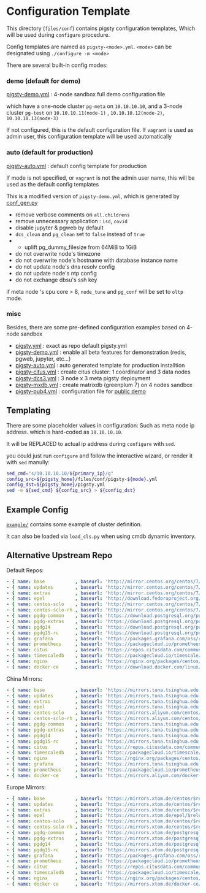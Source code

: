 # Configuration Template

This directory (`files/conf`) contains pigsty configuration templates, Which will be used during `configure` procedure.

Config templates are named as `pigsty-<mode>.yml`.  `<mode>` can be designated using `./configure -m <mode>`

There are several built-in config modes:

### **demo (default for demo)** 

[pigsty-demo.yml](pigsty-demo.yml) : 4-node sandbox full demo configuration file

which have a one-node cluster `pg-meta` on `10.10.10.10`,
and a 3-node cluster `pg-test` on `10.10.10.11(node-1)` , `10.10.10.12(node-2)`, `10.10.10.13(node-3)`

If not configured, this is the default configuration file.
If `vagrant` is used as admin user, this configuration template will be used automatically



### **auto (default for production)**

[pigsty-auto.yml](pigsty-auto.yml) : default config template for production

If mode is not specified, or `vagrant` is not the admin user name, this will be used as the default config templates

This is a modified version of `pigsty-demo.yml`, which is generated by [conf_gen.py](conf_gen.py)

* remove verbose comments on `all.childrens`
* remove unnecessary application : `isd`, `covid`
* disable jupyter & pgweb by default
* `dcs_clean` and `pg_clean` set to `false` instead of `true`
* * uplift pg_dummy_filesize from 64MiB to 1GiB
* do not overwrite node's timezone
* do not overwrite node's hostname with database instance name
* do not update node's dns resolv config
* do not update node's ntp config
* do not exchange dbsu's ssh key

if meta node 's cpu core > 8, `node_tune` and `pg_conf` will be set to `oltp` mode.


### **misc**

Besides, there are some pre-defined configuration examples based on 4-node sandbox

* [pigsty.yml](pigsty.yml) : exact as repo default pigsty.yml
* [pigsty-demo.yml](pigsty-demo.yml) : enable all beta features for demonstration (redis, pgweb, jupyter, etc...)
* [pigsty-auto.yml](pigsty-auto.yml) : auto generated template for production installtion
* [pigsty-citus.yml](pigsty-citus.yml) : create citus cluster: 1 coordinator and 3 data nodes 
* [pigsty-dcs3.yml](pigsty-dcs3.yml) : 3 node x 3 meta pigsty deployment
* [pigsty-mxdb.yml](pigsty-mxdb.yml) : create matrixdb (greenplum 7) on 4 nodes sandbox 
* [pigsty-pub4.yml](pigsty-pub4.yml) : configuration file for [public demo](http://demo.pigsty.cc)  

## Templating

There are some placeholder values in configuration: Such as meta node ip address. which is hard-coded as `10.10.10.10`.

It will be REPLACED to actual ip address during `configure` with `sed`.

you could just run `configure` and follow the interactive wizard, or render it with `sed` manully:

```bash
sed_cmd="s/10.10.10.10/${primary_ip}/g"
config_src=${pigsty_home}/files/conf/pigsty-${mode}.yml
config_dst=${pigsty_home}/pigsty.yml
sed -e ${sed_cmd} ${config_src} > ${config_dst}
```


## Example Config

[`example/`](example/) contains some example of cluster definition.

It can also be loaded via `load_cls.py` when using cmdb dynamic inventory.


## Alternative Upstream Repo

Default Repos:

```yaml
- { name: base           , baseurl: 'http://mirror.centos.org/centos/7/os/$basearch/'                                                ,  description: 'CentOS-7 - Base'                               , gpgcheck: no }
- { name: updates        , baseurl: 'http://mirror.centos.org/centos/7/updates/$basearch/'                                           ,  description: 'CentOS-7 - Updates'                            , gpgcheck: no }
- { name: extras         , baseurl: 'http://mirror.centos.org/centos/7/extras/$basearch/'                                            ,  description: 'CentOS-7 - Extras'                             , gpgcheck: no }
- { name: epel           , baseurl: 'http://download.fedoraproject.org/pub/epel/7/$basearch'                                         ,  description: 'CentOS 7 - EPEL'                               , gpgcheck: no }
- { name: centos-sclo    , baseurl: 'http://mirror.centos.org/centos/7/sclo/$basearch/sclo/'                                         ,  description: 'CentOS-7 - SCLo'                               , gpgcheck: no }
- { name: centos-sclo-rh , baseurl: 'http://mirror.centos.org/centos/7/sclo/$basearch/rh/'                                           ,  description: 'CentOS-7 - SCLo rh'                            , gpgcheck: no }
- { name: pgdg-common    , baseurl: 'https://download.postgresql.org/pub/repos/yum/common/redhat/rhel-7-$basearch'                   ,  description: 'PostgreSQL Common RPMs for RHEL 7 - $basearch' , gpgcheck: no }
- { name: pgdg-extras    , baseurl: 'https://download.postgresql.org/pub/repos/yum/common/pgdg-rhel7-extras/redhat/rhel-7-$basearch' ,  description: 'PostgreSQL Extra RPMs for RHEL 7 $basearch'    , gpgcheck: no }
- { name: pgdg14         , baseurl: 'https://download.postgresql.org/pub/repos/yum/14/redhat/rhel-7-$basearch'                       ,  description: 'PostgreSQL 14 for RHEL/CentOS 7 - $basearch'   , gpgcheck: no }
- { name: pgdg15-rc      , baseurl: 'https://download.postgresql.org/pub/repos/yum/15/redhat/rhel-7-$basearch'                       ,  description: 'PostgreSQL 15 for RHEL/CentOS 7 - $basearch'   , gpgcheck: no }
- { name: grafana        , baseurl: 'https://packages.grafana.com/oss/rpm'                                                           ,  description: 'Grafana Official Yum Repo'                     , gpgcheck: no }
- { name: prometheus     , baseurl: 'https://packagecloud.io/prometheus-rpm/release/el/7/$basearch'                                  ,  description: 'Prometheus and exporters'                      , gpgcheck: no }
- { name: citus          , baseurl: 'https://repos.citusdata.com/community/el/7/$basearch'                                           ,  description: 'Citus Community 7 - $basearch'                 , gpgcheck: no }
- { name: timescaledb    , baseurl: 'https://packagecloud.io/timescale/timescaledb/el/7/$basearch'                                   ,  description: 'TimescaleDB for RHEL/CentOS 7 - $basearch'     , gpgcheck: no }
- { name: nginx          , baseurl: 'https://nginx.org/packages/centos/7/$basearch/'                                                 ,  description: 'Nginx Official Yum Repo'                       , gpgcheck: no , skip_if_unavailable: true  }
- { name: docker-ce      , baseurl: 'https://download.docker.com/linux/centos/7/$basearch/stable'                                    ,  description: 'Docker CE Stable - $basearch'                  , gpgcheck: no , skip_if_unavailable: true  }

```

China Mirrors:

```yaml
- { name: base           , baseurl: 'https://mirrors.tuna.tsinghua.edu.cn/centos/7/os/$basearch/'                              ,  description: 'CentOS-7 - Base'                               , gpgcheck: no }
- { name: updates        , baseurl: 'https://mirrors.tuna.tsinghua.edu.cn/centos/7/updates/$basearch/'                         ,  description: 'CentOS-7 - Updates'                            , gpgcheck: no }
- { name: extras         , baseurl: 'https://mirrors.tuna.tsinghua.edu.cn/centos/7/extras/$basearch/'                          ,  description: 'CentOS-7 - Extras'                             , gpgcheck: no }
- { name: epel           , baseurl: 'https://mirrors.tuna.tsinghua.edu.cn/epel/7/$basearch'                                    ,  description: 'CentOS 7 - epel'                               , gpgcheck: no }
- { name: centos-sclo    , baseurl: 'https://mirrors.aliyun.com/centos/7/sclo/$basearch/sclo/'                                 ,  description: 'CentOS-7 - SCLo'                               , gpgcheck: no }
- { name: centos-sclo-rh , baseurl: 'https://mirrors.aliyun.com/centos/7/sclo/$basearch/rh/'                                   ,  description: 'CentOS-7 - SCLo rh'                            , gpgcheck: no }
- { name: pgdg-common    , baseurl: 'https://mirrors.tuna.tsinghua.edu.cn/postgresql/repos/yum/common/redhat/rhel-7-$basearch' ,  description: 'PostgreSQL Common RPMs for RHEL 7 - $basearch' , gpgcheck: no }
- { name: pgdg-extras    , baseurl: 'https://mirrors.tuna.tsinghua.edu.cn/postgresql/repos/yum/common/pgdg-rhel7-extras/redhat/rhel-7-$basearch' ,  description: 'PostgreSQL Extra RPMs for RHEL 7 $basearch' , gpgcheck: no }
- { name: pgdg14         , baseurl: 'https://mirrors.tuna.tsinghua.edu.cn/postgresql/repos/yum/14/redhat/rhel-7-$basearch'     ,  description: 'PostgreSQL 14 for RHEL/CentOS 7 - $basearch'   , gpgcheck: no }
- { name: pgdg15-rc      , baseurl: 'https://mirrors.tuna.tsinghua.edu.cn/postgresql/repos/yum/15/redhat/rhel-7-$basearch'     ,  description: 'PostgreSQL 15 for RHEL/CentOS 7 - $basearch'   , gpgcheck: no }
- { name: citus          , baseurl: 'https://repos.citusdata.com/community/el/7/$basearch'                                     ,  description: 'Citus Community 7 - $basearch'                 , gpgcheck: no }
- { name: timescaledb    , baseurl: 'https://packagecloud.io/timescale/timescaledb/el/7/$basearch'                             ,  description: 'TimescaleDB for RHEL/CentOS 7 - $basearch'     , gpgcheck: no }
- { name: nginx          , baseurl: 'https://nginx.org/packages/centos/7/$basearch/'                                           ,  description: 'Nginx Official Yum Repo'                       , gpgcheck: no , skip_if_unavailable: true  }
- { name: grafana        , baseurl: 'https://mirrors.tuna.tsinghua.edu.cn/grafana/yum/rpm'                                     ,  description: 'Grafana Official Yum Repo'                     , gpgcheck: no }
- { name: prometheus     , baseurl: 'https://packagecloud.io/prometheus-rpm/release/el/7/$basearch'                            ,  description: 'Prometheus and exporters'                      , gpgcheck: no }
- { name: docker-ce      , baseurl: 'https://mirrors.aliyun.com/docker-ce/linux/centos/7/$basearch/stable'                     ,  description: 'Docker CE Stable - $basearch'                  , gpgcheck: no , skip_if_unavailable: true  }
```

Europe Mirrors:

```yaml
- { name: base           , baseurl: 'https://mirrors.xtom.de/centos/$releasever/os/$basearch/'                                       ,  description: 'CentOS-7 - Base'                               , gpgcheck: no }
- { name: updates        , baseurl: 'https://mirrors.xtom.de/centos/$releasever/updates/$basearch/'                                  ,  description: 'CentOS-7 - Updates'                            , gpgcheck: no }
- { name: extras         , baseurl: 'https://mirrors.xtom.de/centos/$releasever/extras/$basearch/'                                   ,  description: 'CentOS-7 - Extras'                             , gpgcheck: no }
- { name: epel           , baseurl: 'https://mirrors.xtom.de/epel/$releasever/$basearch'                                             ,  description: 'CentOS 7 - EPEL'                               , gpgcheck: no }
- { name: centos-sclo    , baseurl: 'https://mirrors.xtom.de/centos/$releasever/sclo/$basearch/sclo/'                                ,  description: 'CentOS-7 - SCLo'                               , gpgcheck: no }
- { name: centos-sclo-rh , baseurl: 'https://mirrors.xtom.de/centos/$releasever/sclo/$basearch/rh/'                                  ,  description: 'CentOS-7 - SCLo rh'                            , gpgcheck: no }
- { name: pgdg-common    , baseurl: 'https://mirrors.xtom.de/postgresql/repos/yum/common/redhat/rhel-$releasever-$basearch'          ,  description: 'PostgreSQL Common RPMs for RHEL 7 - $basearch' , gpgcheck: no }
- { name: pgdg-extras    , baseurl: 'https://mirrors.xtom.de/postgresql/repos/yum/common/pgdg-rhel$releasever-extras/redhat/rhel-$releasever-$basearch' ,  description: 'PostgreSQL Extra RPMs for RHEL 7 $basearch'    , gpgcheck: no }
- { name: pgdg14         , baseurl: 'https://mirrors.xtom.de/postgresql/repos/yum/14/redhat/rhel-$releasever-$basearch'              ,  description: 'PostgreSQL 14 for RHEL/CentOS 7 - $basearch'   , gpgcheck: no }
- { name: pgdg15-rc      , baseurl: 'https://mirrors.xtom.de/postgresql/repos/yum/15/redhat/rhel-$releasever-$basearch'              ,  description: 'PostgreSQL 15 for RHEL/CentOS 7 - $basearch'   , gpgcheck: no }
- { name: grafana        , baseurl: 'https://packages.grafana.com/oss/rpm'                                                           ,  description: 'Grafana Official Yum Repo'                     , gpgcheck: no }
- { name: prometheus     , baseurl: 'https://packagecloud.io/prometheus-rpm/release/el/7/$basearch'                                  ,  description: 'Prometheus and exporters'                      , gpgcheck: no }
- { name: citus          , baseurl: 'https://repos.citusdata.com/community/el/7/$basearch'                                           ,  description: 'Citus Community 7 - $basearch'                 , gpgcheck: no }
- { name: timescaledb    , baseurl: 'https://packagecloud.io/timescale/timescaledb/el/7/$basearch'                                   ,  description: 'TimescaleDB for RHEL/CentOS 7 - $basearch'     , gpgcheck: no }
- { name: nginx          , baseurl: 'https://nginx.org/packages/centos/7/$basearch/'                                                 ,  description: 'Nginx Official Yum Repo'                       , gpgcheck: no , skip_if_unavailable: true  }
- { name: docker-ce      , baseurl: 'https://mirrors.xtom.de/docker-ce/linux/centos/$releasever/$basearch/stable'                    ,  description: 'Docker CE Stable - $basearch'                  , gpgcheck: no , skip_if_unavailable: true  }
```
